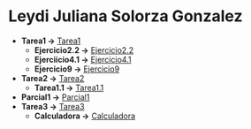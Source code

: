 # Leydi Juliana Solorza Gonzalez
- **Tarea1 ->** [Tarea1](https://github.com/julss642/Entrega-1-ejercicios-ALSE/tree/main/Tarea1)
    - **Ejercicio2.2 ->** [Ejercicio2.2](https://github.com/julss642/Entrega-1-ejercicios-ALSE/blob/main/Tarea1/Ejercicio2.2.cpp)
    - **Ejerciicio4.1 ->** [Ejercicio4.1](https://github.com/julss642/Entrega-1-ejercicios-ALSE/blob/main/Tarea1/Ejercicio4.1.cpp)
    - **Ejercicio9 ->** [Ejercicio9](https://github.com/julss642/Entrega-1-ejercicios-ALSE/blob/main/Tarea1/Ejercicio9.cpp)
- **Tarea2 ->** [Tarea2](https://github.com/julss642/Entrega-1-ejercicios-ALSE/tree/main/Tarea2)
    - **Tarea1.1 ->** [Tarea1.1](https://github.com/julss642/Entrega-1-ejercicios-ALSE/blob/main/Tarea2/Ejercicio1.1.cpp)
- **Parcial1 ->** [Parcial1](https://github.com/julss642/Entrega-1-ejercicios-ALSE/tree/main/Parcial1)
- **Tarea3 ->** [Tarea3](https://github.com/julss642/Entrega-1-ejercicios-ALSE/tree/main/Tarea3)
    - **Calculadora ->** [Calculadora](https://github.com/julss642/Entrega-1-ejercicios-ALSE/blob/main/Tarea3/Calculadora.cpp)